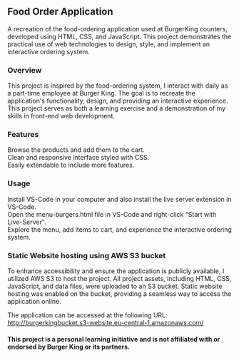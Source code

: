 ## Food Order Application

A recreation of the food-ordering application used at BurgerKing counters, developed using HTML, CSS, and JavaScript. This project demonstrates the practical use of web technologies to design, style, and implement an interactive ordering system.

### Overview
This project is inspired by the food-ordering system, I interact with daily as a part-time employee at Burger King. The goal is to recreate the application's functionality, design, and providing an interactive experience. This project serves as both a learning exercise and a demonstration of my skills in front-end web development.

### Features
Browse the products and add them to the cart. <br>
Clean and responsive interface styled with CSS. <br>
Easily extendable to include more features. <br>

### Usage
Install VS-Code in your computer and also install the live server extension in VS-Code. <br>
Open the menu-burgers.html file in VS-Code and right-click "Start with Live-Server". <br>
Explore the menu, add items to cart, and experience the interactive ordering system.

### Static Website hosting using AWS S3 bucket
To enhance accessibility and ensure the application is publicly available, I utilized AWS S3 to host the project. All project assets, including HTML, CSS, JavaScript, and data files, were uploaded to an S3 bucket. Static website hosting was enabled on the bucket, providing a seamless way to access the application online.

The application can be accessed at the following URL:
http://burgerkingbucket.s3-website.eu-central-1.amazonaws.com/



#### This project is a personal learning initiative and is not affiliated with or endorsed by Burger King or its partners.
